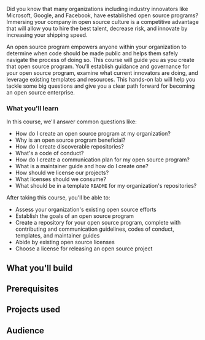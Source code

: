 Did you know that many organizations including industry innovators like Microsoft, Google, and Facebook, have established open source programs? Immersing your company in open source culture is a competitive advantage that will allow you to hire the best talent, decrease risk, and innovate by increasing your shipping speed. 

An open source program empowers anyone within your organization to determine when code should be made public and helps them safely navigate the process of doing so. This course will guide you as you create that open source program. You'll establish guidance and governance for your open source program, examine what current innovators are doing, and leverage existing templates and resources. This hands-on lab will help you tackle some big questions and give you a clear path forward for becoming an open source enterprise.

### What you'll learn

In this course, we'll answer common questions like:
- How do I create an open source program at my organization?
- Why is an open source program beneficial?
- How do I create discoverable repositories?
- What's a code of conduct? 
- How do I create a communication plan for my open source program?
- What is a maintainer guide and how do I create one? 
- How should we license our projects? 
- What licenses should we consume? 
- What should be in a template `README` for my organization's repositories?

After taking this course, you'll be able to:
- Assess your organization's existing open source efforts
- Establish the goals of an open source program
- Create a repository for your open source program, complete with contributing and communication guidelines, codes of conduct, templates, and maintainer guides
- Abide by existing open source licenses
- Choose a license for releasing an open source project

## What you'll build

## Prerequisites

## Projects used

## Audience